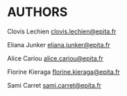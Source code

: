 # AUTHORS
Clovis Lechien
clovis.lechien@epita.fr

Eliana Junker
eliana.junker@epita.fr

Alice Cariou
alice.cariou@epita.fr

Florine Kieraga
florine.kieraga@epita.fr

Sami Carret
sami.carret@epita.fr
